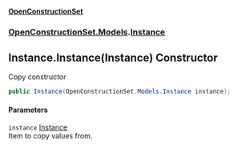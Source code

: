 #### [OpenConstructionSet](index.md 'index')
### [OpenConstructionSet.Models](index.md#OpenConstructionSet_Models 'OpenConstructionSet.Models').[Instance](NhOPiCtebmQnk5Ll2Sv0og.md 'OpenConstructionSet.Models.Instance')
## Instance.Instance(Instance) Constructor
Copy constructor  
```csharp
public Instance(OpenConstructionSet.Models.Instance instance);
```
#### Parameters
<a name='OpenConstructionSet_Models_Instance_Instance(OpenConstructionSet_Models_Instance)_instance'></a>
`instance` [Instance](NhOPiCtebmQnk5Ll2Sv0og.md 'OpenConstructionSet.Models.Instance')  
Item to copy values from.
  
